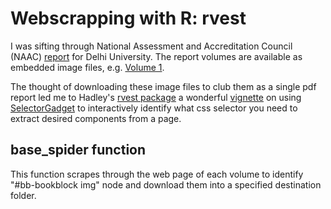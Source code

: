 # Webscrapping with R: rvest

I was sifting through National Assessment and Accreditation Council (NAAC) [report](http://naac.du.ac.in/) for Delhi University. The report volumes are available as embedded image files, e.g. [Volume 1](http://naac.du.ac.in/naacvol1.htm).

The thought of downloading these image files to club them as a single pdf report led me to Hadley's [rvest package](http://cran.r-project.org/web/packages/rvest/) a wonderful [vignette](http://cran.r-project.org/web/packages/rvest/vignettes/selectorgadget.html) on using [SelectorGadget](http://selectorgadget.com/) to interactively identify what css selector you need to extract desired components from a page.

## base_spider function
This function scrapes through the web page of each volume to identify "#bb-bookblock img" node and download them into a specified destination folder.
